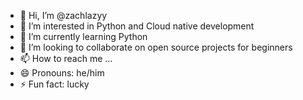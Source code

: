 - 👋 Hi, I’m @zachlazyy
- 👀 I’m interested in Python and Cloud native development
- 🌱 I’m currently learning Python
- 💞️ I’m looking to collaborate on open source projects for beginners 
- 📫 How to reach me ...
- 😄 Pronouns: he/him
- ⚡ Fun fact: lucky

<!---
zachlazyy/zachlazyy is a ✨ special ✨ repository because its `README.md` (this file) appears on your GitHub profile.
You can click the Preview link to take a look at your changes.
--->
